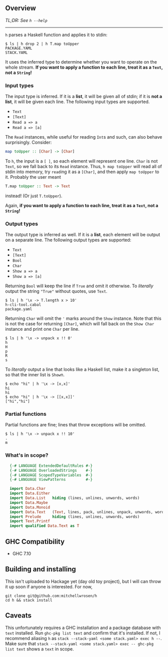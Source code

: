 ## Overview

*TL;DR: See `h --help`*

-----

`h` parses a Haskell function and applies it to stdin:

```
$ ls | h drop 2 | h T.map toUpper
PACKAGE.YAML
STACK.YAML
```

It uses the inferred type to determine whether you want to operate on the whole stream. **If you want to apply a function to each line, treat it as a `Text`, not a `String`!**

### Input types

The input type is inferred. If it is a **list**, it will be given all of stdin; if it is **not a list**, it will be given each line. The following input types are supported.

- `Text`
- `[Text]`
- `Read a => a`
- `Read a => [a]`

The `Read` instances, while useful for reading `Int`s and such, can also behave surprisingly. Consider:

```haskell
map toUpper :: [Char] -> [Char]
```

To `h`, the input is a `[ ]`, so each element will represent one line. `Char` is not `Text`, so we fall back to its `Read` instance. Thus, `h map toUpper` will read all of stdin into memory, try `read`ing it as a `[Char]`, and then apply `map toUpper` to it. Probably the user meant

```haskell
T.map toUpper :: Text -> Text
```

instead! (Or just `T.toUpper`).

Again, **if you want to apply a function to each line, treat it as a `Text`, not a `String`!**

### Output types

The output type is inferred as well. If it is a **list**, each element will be output on a separate line. The following output types are supported:

- `Text`
- `[Text]`
- `Bool`
- `Char`
- `Show a => a`
- `Show a => [a]`

Returning `Bool` will keep the line if `True` and omit it otherwise. To *literally* output the string `"True"` without quotes, use `Text`.

```
$ ls | h '\x -> T.length x > 10'
h-cli-tool.cabal
package.yaml
```

Returning `Char` will omit the `'` marks around the `Show` instance. Note that this is not the case for returning `[Char]`, which will fall back on the `Show Char` instance and print one `Char` per line.

```
$ ls | h '\x -> unpack x !! 0'
h
H
p
R
s
```

To *literally* output a line that looks like a Haskell list, make it a singleton list, so that the inner list is `Show`n.

```
$ echo "hi" | h '\x -> [x,x]'
hi
hi
$ echo "hi" | h '\x -> [[x,x]]'
["hi","hi"]
```

### Partial functions

Partial functions are fine; lines that throw exceptions will be omitted.

```
$ ls | h '\x -> unpack x !! 10'
.
m
```

### What's in scope?

```haskell
  {-# LANGUAGE ExtendedDefaultRules #-}
  {-# LANGUAGE OverloadedStrings    #-}
  {-# LANGUAGE ScopedTypeVariables  #-}
  {-# LANGUAGE ViewPatterns         #-}

  import Data.Char
  import Data.Either
  import Data.List   hiding (lines, unlines, unwords, words)
  import Data.Maybe
  import Data.Monoid
  import Data.Text   (Text, lines, pack, unlines, unpack, unwords, words)
  import Prelude     hiding (lines, unlines, unwords, words)
  import Text.Printf
  import qualified Data.Text as T
```

## GHC Compatibility

- GHC 7.10

## Building and installing

This isn't uploaded to Hackage yet (day old toy project), but I will can throw
it up soon if anyone is interested. For now,

```
git clone git@github.com:mitchellwrosen/h
cd h && stack install
```

## Caveats

This unfortunately requires a GHC installation and a package database with
`text` installed. Run `ghc-pkg list text` and confirm that it's installed. If
not, I recommend aliasing `h` as `stack --stack-yaml <some stack.yaml> exec h --`.
Make sure that `stack --stack-yaml <some stack.yaml> exec -- ghc-pkg list text`
shows a `text` in scope.
